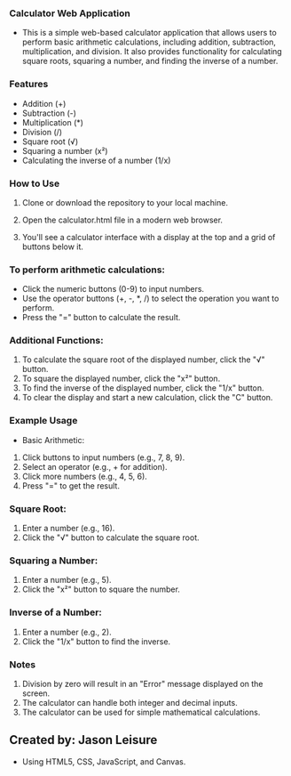 ### Calculator Web Application
* This is a simple web-based calculator application that allows users to perform basic arithmetic calculations, including addition, subtraction, multiplication, and division. It also provides functionality for calculating square roots, squaring a number, and finding the inverse of a number.

### Features
* Addition (+)
* Subtraction (-)
* Multiplication (*)
* Division (/)
* Square root (√)
* Squaring a number (x²)
* Calculating the inverse of a number (1/x)

### How to Use

1. Clone or download the repository to your local machine.

2. Open the calculator.html file in a modern web browser.

3. You'll see a calculator interface with a display at the top and a grid of buttons below it.

### To perform arithmetic calculations:

* Click the numeric buttons (0-9) to input numbers.
* Use the operator buttons (+, -, *, /) to select the operation you want to perform.
* Press the "=" button to calculate the result.

### Additional Functions:

1. To calculate the square root of the displayed number, click the "√" button.
2. To square the displayed number, click the "x²" button.
3. To find the inverse of the displayed number, click the "1/x" button.
4. To clear the display and start a new calculation, click the "C" button.

### Example Usage
- Basic Arithmetic:

1. Click buttons to input numbers (e.g., 7, 8, 9).
2. Select an operator (e.g., + for addition).
3. Click more numbers (e.g., 4, 5, 6).
4. Press "=" to get the result.

### Square Root:

1. Enter a number (e.g., 16).
2. Click the "√" button to calculate the square root.

### Squaring a Number:

1. Enter a number (e.g., 5).
2. Click the "x²" button to square the number.

### Inverse of a Number:

1. Enter a number (e.g., 2).
2. Click the "1/x" button to find the inverse.

### Notes
1. Division by zero will result in an "Error" message displayed on the screen.
2. The calculator can handle both integer and decimal inputs.
3. The calculator can be used for simple mathematical calculations.

## Created by: Jason Leisure
- Using HTML5, CSS, JavaScript, and Canvas.
